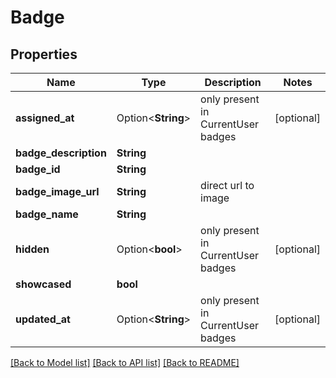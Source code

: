 # Badge

## Properties

Name | Type | Description | Notes
------------ | ------------- | ------------- | -------------
**assigned_at** | Option<**String**> | only present in CurrentUser badges | [optional]
**badge_description** | **String** |  | 
**badge_id** | **String** |  | 
**badge_image_url** | **String** | direct url to image | 
**badge_name** | **String** |  | 
**hidden** | Option<**bool**> | only present in CurrentUser badges | [optional]
**showcased** | **bool** |  | 
**updated_at** | Option<**String**> | only present in CurrentUser badges | [optional]

[[Back to Model list]](../README.md#documentation-for-models) [[Back to API list]](../README.md#documentation-for-api-endpoints) [[Back to README]](../README.md)


